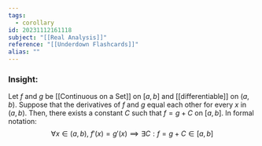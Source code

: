 ```yaml
---
tags:
  - corollary
id: 20231112161118
subject: "[[Real Analysis]]"
reference: "[[Underdown Flashcards]]"
alias: ""
---
```

### Insight:
Let $f$ and $g$ be [[Continuous on a Set]] on $[a,b]$ and [[differentiable]] on $(a,b)$. Suppose that the derivatives of $f$ and $g$ equal each other for every $x$ in $(a,b)$. Then, there exists a constant $C$ such that $f=g+C$ on $[a,b]$. In formal notation:
$$\forall x \in (a,b),\ f'(x) = g'(x) \implies \exists C:f=g+C \in [a,b]$$

